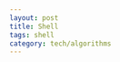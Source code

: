 ```yaml
---
layout: post
title: Shell
tags: shell
category: tech/algorithms
---
```


<script src="https://gist.github.com/selimslab/1b13b79da795a51c5d6ae920c35ff81b.js"></script>
